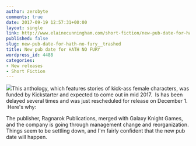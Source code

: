 ```yaml
---
author: zerobyte
comments: true
date: 2017-09-19 12:57:31+00:00
layout: single
link: http://www.elainecunningham.com/short-fiction/new-pub-date-for-hath-no-fury__trashed/
published: false
slug: new-pub-date-for-hath-no-fury__trashed
title: New pub date for HATH NO FURY
wordpress_id: 4488
categories:
- New releases
- Short Fiction
---
```


[![](http://www.elainecunningham.com/wp-content/uploads/2017/06/Hath-No-Fury-197x300.jpg)](http://www.elainecunningham.com/wp-content/uploads/2017/06/Hath-No-Fury.jpg)This anthology, which features stories of kick-ass female characters, was funded by Kickstarter and expected to come out in mid 2017.  Is has been delayed several times and was just rescheduled for release on December 1.  Here's why:

The publisher, Ragnarok Publications, merged with Galaxy Knight Games, and the company is going through management change and reorganization. Things seem to be settling down, and I'm fairly confident that the new pub date will happen.
